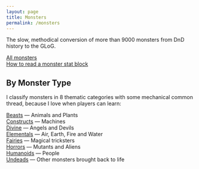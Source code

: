 ```yaml
---
layout: page
title: Monsters
permalink: /monsters
---
```


The slow, methodical conversion of more than 9000 monsters from DnD history to the GLoG.

[All monsters](/list/monsters)<br>
[How to read a monster stat block](/monsters/lexicon)

## By Monster Type
I classify monsters in 8 thematic categories with some mechanical common thread, because I love when players can learn:

[Beasts](/list/monsters-beast) — Animals and Plants<br>
[Constructs](/list/monsters-construct) — Machines <br>
[Divine](/list/monsters-celestial) — Angels and Devils <br>
[Elementals](/list/monsters-elemental) — Air, Earth, Fire and Water <br>
[Fairies](/list/monsters-fey) — Magical tricksters <br>
[Horrors](/list/monsters-aberration) — Mutants and Aliens<br>
[Humanoids](/list/monsters-humanoid) — People <br>
[Undeads](/list/monsters-undead) —  Other monsters brought back to life
